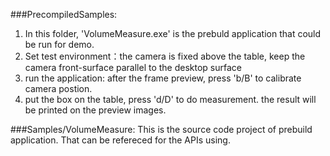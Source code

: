 

###PrecompiledSamples: 
1. In this folder, 'VolumeMeasure.exe' is the prebuld application that could be run for demo.
2. Set test environment：the camera is fixed above the table, keep the camera front-surface parallel to the desktop surface
3. run the application: after the frame preview, press 'b/B' to calibrate camera postion. 
4. put the box on the table, press 'd/D' to do measurement. the result will be printed on the preview images.

###Samples/VolumeMeasure:
This is the source code project of prebuild application. That can be refereced for the APIs using.


